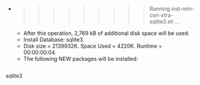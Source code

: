 * >>>>>>>>> Running inst-min-con-xtra-sqlite3.sh ...
  * After this operation, 2,769 kB of additional disk space will be used.
  * Install Database: sqlite3.
  * Disk size = 2139932K. Space Used = 4220K. Runtime = 00:00:00:04.
  * The following NEW packages will be installed:
  ```bash
sqlite3
  ```
